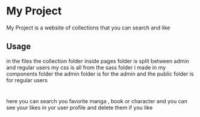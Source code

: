 # My Project

My Project is a website of collections that you can search and like

## Usage

in the files the collection folder inside pages folder is split between admin and regular users
my css is all from the sass folder i made
in my components folder the admin folder is for the admin and the public folder is for regular users

#

here you can search you favorite manga , book or character
and you can see your likes in yor user profile and delete them if you like
